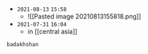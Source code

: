 - `2021-08-13`  `15:58`
	- ![[Pasted image 20210813155818.png]]
- `2021-07-31`  `16:04`
	- in [[central asia]]

```query
badakhshan
```